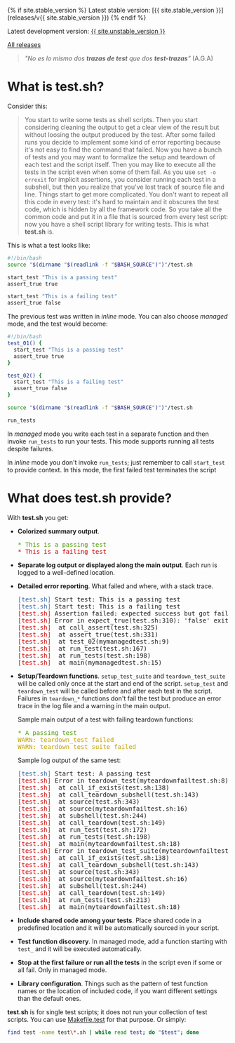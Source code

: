 {% if site.stable_version %}
Latest stable version: [{{ site.stable_version }}](releases/v{{ site.stable_version }})
{% endif %}

Latest development version: [{{ site.unstable_version }}](releases/latest/)

[All releases](releases/)

> _"No es lo mismo dos **trazas de test** que dos **test-trazas**"_ (A.G.A)

# What is **test.sh**?

Consider this:

>You start to write some tests as shell scripts. Then you start considering cleaning
the output to get a clear view of the result but without loosing the output produced
by the test. After some failed runs you decide to implement some kind of error reporting
because it's not easy to find the command that failed. Now you have a bunch of tests and
you may want to formalize the setup and teardown of each test and the script itself.
Then you may like to execute all the tests in the script even when some of them fail.
As you use `set -o errexit` for implicit assertions, you consider running each test in a
subshell, but then you realize that you've lost track of source file and line. Things start
to get more complicated. You don't want
to repeat all this code in every test: it's hard to maintain and it obscures the test code,
>which is hidden by all the framework code.
So you take all the common code and put it in a file that is sourced from every test script:
now you have a shell script library for writing tests. This is what **test.sh** is.

This is what a test looks like:

```bash
#!/bin/bash
source "$(dirname "$(readlink -f "$BASH_SOURCE")")"/test.sh

start_test "This is a passing test"
assert_true true

start_test "This is a failing test"
assert_true false
```

The previous test was written in *inline* mode. You can also choose *managed* mode, and the test would become:

```bash
#!/bin/bash
test_01() {
  start_test "This is a passing test"
  assert_true true
}

test_02() {
  start_test "This is a failing test"
  assert_true false
}

source "$(dirname "$(readlink -f "$BASH_SOURCE")")"/test.sh

run_tests
```

In _managed_ mode you write each test in a separate function and then invoke `run_tests` to run your tests. This mode
supports running all tests despite failures.

In _inline_ mode you don't invoke `run_tests`; just remember to call `start_test` to provide context. In this mode,
the first failed test terminates the script

# What does **test.sh** provide?

With **test.sh** you get:

* **Colorized summary output**.

  <pre><font color="#4E9A06">* This is a passing test</font>
  <font color="#CC0000">* This is a failing test</font>
  </pre>

* **Separate log output or displayed along the main output**. Each run is logged to a well-defined
location.

* **Detailed error reporting**. What failed and where, with a stack trace.

  <pre><font color="#3465A4">[test.sh]</font> Start test: This is a passing test
  <font color="#3465A4">[test.sh]</font> Start test: This is a failing test
  <font color="#CC0000">[test.sh]</font> Assertion failed: expected success but got failure in: &apos;false&apos;
  <font color="#CC0000">[test.sh]</font> Error in expect_true(test.sh:310): &apos;false&apos; exited with status 1
  <font color="#CC0000">[test.sh]</font>  at call_assert(test.sh:325)
  <font color="#CC0000">[test.sh]</font>  at assert_true(test.sh:331)
  <font color="#CC0000">[test.sh]</font>  at test_02(mymanagedtest.sh:9)
  <font color="#CC0000">[test.sh]</font>  at run_test(test.sh:167)
  <font color="#CC0000">[test.sh]</font>  at run_tests(test.sh:198)
  <font color="#CC0000">[test.sh]</font>  at main(mymanagedtest.sh:15)
  </pre>

* **Setup/Teardown functions**. `setup_test_suite` and `teardown_test_suite` will be called
only once at the start and end of the script. `setup_test` and `teardown_test` will be called
before and after each test in the script. Failures in `teardown_*` functions don't fail the test
but produce an error trace in the log file and a warning in the main output.

  Sample main output of a test with failing teardown functions:

  <pre><font color="#4E9A06">* A passing test</font>
  <font color="#C4A000">WARN: teardown_test failed</font>
  <font color="#C4A000">WARN: teardown_test_suite failed</font>
  </pre>

  Sample log output of the same test:

  <pre><font color="#3465A4">[test.sh]</font> Start test: A passing test
  <font color="#CC0000">[test.sh]</font> Error in teardown_test(myteardownfailtest.sh:8): &apos;false&apos; exited with status 1
  <font color="#CC0000">[test.sh]</font>  at call_if_exists(test.sh:138)
  <font color="#CC0000">[test.sh]</font>  at call_teardown_subshell(test.sh:143)
  <font color="#CC0000">[test.sh]</font>  at source(test.sh:343)
  <font color="#CC0000">[test.sh]</font>  at source(myteardownfailtest.sh:16)
  <font color="#CC0000">[test.sh]</font>  at subshell(test.sh:244)
  <font color="#CC0000">[test.sh]</font>  at call_teardown(test.sh:149)
  <font color="#CC0000">[test.sh]</font>  at run_test(test.sh:172)
  <font color="#CC0000">[test.sh]</font>  at run_tests(test.sh:198)
  <font color="#CC0000">[test.sh]</font>  at main(myteardownfailtest.sh:18)
  <font color="#CC0000">[test.sh]</font> Error in teardown_test_suite(myteardownfailtest.sh:12): &apos;false&apos; exited with status 1
  <font color="#CC0000">[test.sh]</font>  at call_if_exists(test.sh:138)
  <font color="#CC0000">[test.sh]</font>  at call_teardown_subshell(test.sh:143)
  <font color="#CC0000">[test.sh]</font>  at source(test.sh:343)
  <font color="#CC0000">[test.sh]</font>  at source(myteardownfailtest.sh:16)
  <font color="#CC0000">[test.sh]</font>  at subshell(test.sh:244)
  <font color="#CC0000">[test.sh]</font>  at call_teardown(test.sh:149)
  <font color="#CC0000">[test.sh]</font>  at run_tests(test.sh:213)
  <font color="#CC0000">[test.sh]</font>  at main(myteardownfailtest.sh:18)
  </pre>

* **Include shared code among your tests**. Place shared code in a predefined location and it will be automatically
sourced in your script.
* **Test function discovery**. In managed mode, add a function starting with `test_` and it will be executed
automatically.
* **Stop at the first failure or run all the tests** in the script even if some or all fail. Only in managed mode.
* **Library configuration**. Things such as the pattern of test function names or the location
of included code, if you want different settings than the default ones.

**test.sh** is for single test scripts; it does not run your collection of test scripts. You can use
[Makefile.test](https://github.com/box/Makefile.test) for
that purpose. Or simply:

```bash
find test -name test\*.sh | while read test; do "$test"; done
```
